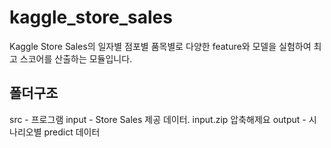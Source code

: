 # kaggle_store_sales

Kaggle Store Sales의 일자별 점포별 품목별로 다양한 feature와 모델을 실험하여 최고 스코어를 산출하는 모듈입니다.


## 폴더구조
src - 프로그램
input - Store Sales 제공 데이터. input.zip 압축해제요
output - 시나리오별 predict 데이터

